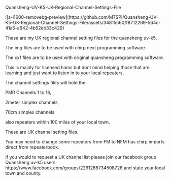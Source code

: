 <p>Quansheng-UV-K5-UK-Regional-Channel-Settings-File</p>
![s-l1600-removebg-preview](https://github.com/M7SPI/Quansheng-UV-K5-UK-Regional-Channel-Settings-File/assets/34815560/f8712269-564c-41a5-a642-4b52eb33c429)

<p>These are my UK regional channel setting files for the quansheng uv-k5.</p>

<p>The img files are to be used with chirp next programming software.</p>

<p>The cxf files are to be used with original quansheng programming software.</p>

<p>This is mainly for licensed hams but dont mind helping those that are learning and just want to listen in to your local repeaters.</p>

<p>The channel settings files will hold the:</p>

<p>PMR Channels 1 to 16,</p>

<p>2meter simplex channels,</p>

<p>70cm simplex channels</p>

<p>also repeaters within 100 miles of your local town.</p>

<p>These are UK channel setting files.</p>

<p>You may need to change some repeaters from FM to NFM has chirp imports direct from repeaterbook.</p>

<p>If you would to request a UK channel list please join our facebook group Quansheng uv-k5 users https://www.facebook.com/groups/2291286734508728 and state your local town and county.</p>
